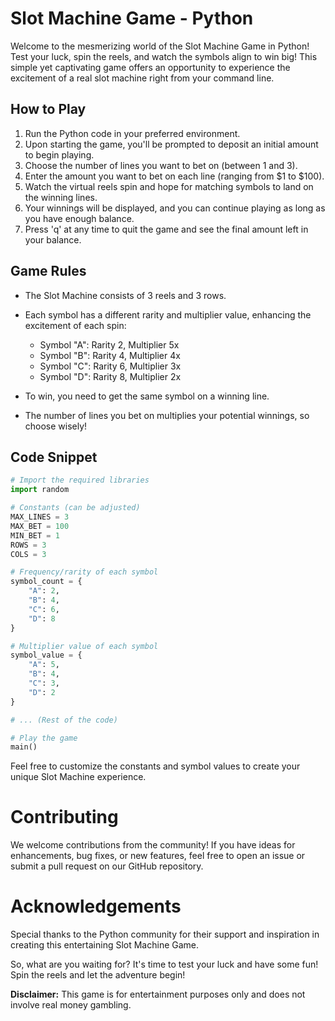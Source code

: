 # Slot Machine Game - Python

Welcome to the mesmerizing world of the Slot Machine Game in Python! Test your luck, spin the reels, and watch the symbols align to win big! This simple yet captivating game offers an opportunity to experience the excitement of a real slot machine right from your command line.

## How to Play

1. Run the Python code in your preferred environment.
2. Upon starting the game, you'll be prompted to deposit an initial amount to begin playing.
3. Choose the number of lines you want to bet on (between 1 and 3).
4. Enter the amount you want to bet on each line (ranging from $1 to $100).
5. Watch the virtual reels spin and hope for matching symbols to land on the winning lines.
6. Your winnings will be displayed, and you can continue playing as long as you have enough balance.
7. Press 'q' at any time to quit the game and see the final amount left in your balance.

## Game Rules

- The Slot Machine consists of 3 reels and 3 rows.
- Each symbol has a different rarity and multiplier value, enhancing the excitement of each spin:
  - Symbol "A": Rarity 2, Multiplier 5x
  - Symbol "B": Rarity 4, Multiplier 4x
  - Symbol "C": Rarity 6, Multiplier 3x
  - Symbol "D": Rarity 8, Multiplier 2x

- To win, you need to get the same symbol on a winning line.
- The number of lines you bet on multiplies your potential winnings, so choose wisely!

## Code Snippet

```python
# Import the required libraries
import random

# Constants (can be adjusted)
MAX_LINES = 3
MAX_BET = 100
MIN_BET = 1
ROWS = 3
COLS = 3

# Frequency/rarity of each symbol
symbol_count = {
    "A": 2,
    "B": 4,
    "C": 6,
    "D": 8
}

# Multiplier value of each symbol
symbol_value = {
    "A": 5,
    "B": 4,
    "C": 3,
    "D": 2
}

# ... (Rest of the code)

# Play the game
main()
```

Feel free to customize the constants and symbol values to create your unique Slot Machine experience.

# Contributing
We welcome contributions from the community! If you have ideas for enhancements, bug fixes, or new features, feel free to open an issue or submit a pull request on our GitHub repository.

# Acknowledgements
Special thanks to the Python community for their support and inspiration in creating this entertaining Slot Machine Game.

So, what are you waiting for? It's time to test your luck and have some fun! Spin the reels and let the adventure begin! 

**Disclaimer:** This game is for entertainment purposes only and does not involve real money gambling.
